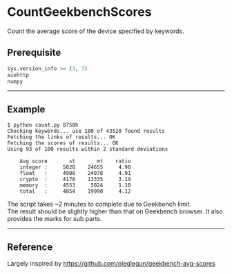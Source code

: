 # CountGeekbenchScores

Count the average score of the device specified by keywords.

## Prerequisite

```python
sys.version_info >= (3, 7)
aiohttp
numpy
```

---

## Example

```text
$ python count.py 8750h
Checking keywords... use 100 of 43520 found results
Fetching the links of results... OK
Fetching the scores of results... OK
Using 93 of 100 results within 2 standard deviations

    Avg score       st       mt    ratio
    integer :     5028    24655     4.90
    float   :     4908    24078     4.91
    crypto  :     4178    13335     3.19
    memory  :     4553     5024     1.10
    total   :     4854    19990     4.12
```

The script takes ~2 minutes to complete due to Geekbench limit.\
The result should be slightly higher than that on Geekbench browser.
It also provides the marks for sub parts.

---

## Reference

Largely inspired by <https://github.com/oleglegun/geekbench-avg-scores>
